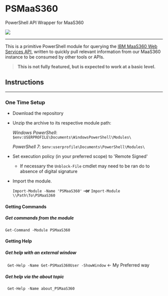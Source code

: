 # PSMaaS360

PowerShell API Wrapper for MaaS360

<img src='https://raw.githubusercontent.com/PowerShell/PowerShell/refs/heads/master/assets/Powershell_256.png'>

---

This is a primitive PowerShell module for querying the [IBM MaaS360 Web Services API](https://www.ibm.com/docs/en/maas360?topic=services-maas360-api-reference-web), written to quickly pull relevant information from our MaaS360 instance to be consumed by other tools or APIs.

> **This is not fully featured, but is expected to work at a basic level.**

## Instructions

---

### One Time Setup

* Download the repository
  
* Unzip the archive to its respective module path:
  
   _Windows PowerShell_: `$env:USERPROFILE\Documents\WindowsPowerShell\Modules\`

    _PowerShell 7_: `$env:userprofile\Documents\PowerShell\Modules\`

* Set execution policy (in your preferred scope) to 'Remote Signed'

    * If necessary the `Unblock-File` cmdlet may need to be ran do to absence of digital signature

* Import the module.
  
    `Import-Module -Name 'PSMaaS360'` **-or** `Import-Module \\Path\To\PSMaaS360`

#### Getting Commands

##### Get commands from the module

    Get-Command -Module PSMaaS360

#### Getting Help

##### Get help with an external window

   ` Get-Help -Name Get-PSMaaS360User -ShowWindow` <- My Preferred way

##### Get help via the about topic

   ` Get-Help -Name about_PSMaaS360`
